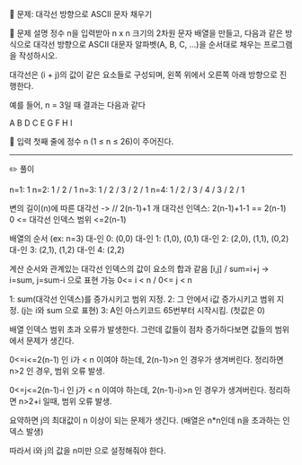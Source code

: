🧩 문제: 대각선 방향으로 ASCII 문자 채우기

📘 문제 설명
정수 n을 입력받아 n x n 크기의 2차원 문자 배열을 만들고,
다음과 같은 방식으로 대각선 방향으로 ASCII 대문자 알파벳(A, B, C, ...)을 순서대로 채우는 프로그램을 작성하시오.

대각선은 (i + j)의 값이 같은 요소들로 구성되며, 왼쪽 위에서 오른쪽 아래 방향으로 진행한다.

예를 들어, n = 3일 때 결과는 다음과 같다

A B D
C E G
F H I

🧾 입력
첫째 줄에 정수 n (1 ≤ n ≤ 26)이 주어진다.

---

✏️ 풀이

 n=1: 1
 n=2: 1 / 2 / 1
 n=3: 1 / 2 / 3 / 2 / 1
 n=4: 1 / 2 / 3 / 4 / 3 / 2 / 1

 변의 길이(n)에 따른 대각선 -> // 2(n-1)+1 개
 대각선 인덱스: 2(n-1)+1-1  == 2(n-1)
 0 <= 대각선 인덱스 범위 <=2(n-1)

배열의 순서 (ex: n=3)
대-인 0: (0,0)
대-인 1: (1,0), (0,1)
대-인 2: (2,0), (1,1), (0,2)
대-인 3: (2,1), (1,2)
대-인 4: (2,2)

계산 순서와 관계있는 대각선 인덱스의 값이 요소의 합과 같음
 [i,j] /  sum=i+j ->  i=sum,  j=sum-i  으로 표현 가능
 0<= i < n /  0<= j < n

 1: sum(대각선 인덱스)를 증가시키고 범위 지정.
 2: 그 안에서 i값 증가시키고 범위 지정. (j는 i와 sum 으로 표현)
 3: A인 아스키코드 65번부터 시작시킴. (첫값은 0)

 배열 인덱스 범위 초과 오류가 발생한다.
 그런데 값들이 점차 증가하다보면 값들의 범위에서 문제가 생긴다.

 0<=i<=2(n-1) 인 i가 < n 이여야 하는데, 2(n-1)>n 인 경우가 생겨버린다.
 정리하면 n>2 인 경우, 범위 오류 발생.

 0<=j<=2(n-1)-i 인 j가 < n 이여야 하는데, 2(n-1)-i)>n 인 경우가 생겨버린다.
 정리하면 n>2+i 일때, 범위 오류 발생.

 요약하면 j의 최대값이 n 이상이 되는 문제가 생긴다.
 (배열은 n*n인데 n을 초과하는 인덱스 발생)

 따라서 i와 j의 값을 n미만 으로 설정해줘야 한다.
